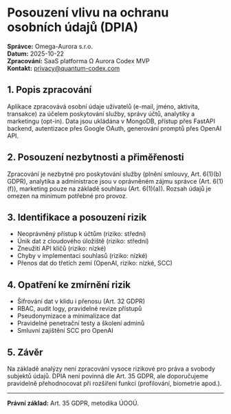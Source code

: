 # Posouzení vlivu na ochranu osobních údajů (DPIA)

**Správce:** Omega-Aurora s.r.o.  
**Datum:** 2025-10-22  
**Zpracování:** SaaS platforma Ω Aurora Codex MVP  
**Kontakt:** privacy@quantum-codex.com

## 1. Popis zpracování
Aplikace zpracovává osobní údaje uživatelů (e-mail, jméno, aktivita, transakce) za účelem poskytování služby, správy účtů, analytiky a marketingu (opt-in). Data jsou ukládána v MongoDB, přístup přes FastAPI backend, autentizace přes Google OAuth, generování promptů přes OpenAI API.

## 2. Posouzení nezbytnosti a přiměřenosti
Zpracování je nezbytné pro poskytování služby (plnění smlouvy, Art. 6(1)(b) GDPR), analytika a administrace jsou v oprávněném zájmu správce (Art. 6(1)(f)), marketing pouze na základě souhlasu (Art. 6(1)(a)). Rozsah údajů je omezen na minimum potřebné pro provoz.

## 3. Identifikace a posouzení rizik
- Neoprávněný přístup k účtům (riziko: střední)
- Únik dat z cloudového úložiště (riziko: střední)
- Zneužití API klíčů (riziko: nízké)
- Chyby v implementaci souhlasů (riziko: nízké)
- Přenos dat do třetích zemí (OpenAI, riziko: nízké, SCC)

## 4. Opatření ke zmírnění rizik
- Šifrování dat v klidu i přenosu (Art. 32 GDPR)
- RBAC, audit logy, pravidelné revize přístupů
- Pseudonymizace a minimalizace dat
- Pravidelné penetrační testy a školení adminů
- Smluvní zajištění SCC pro OpenAI

## 5. Závěr
Na základě analýzy není zpracování vysoce rizikové pro práva a svobody subjektů údajů. DPIA není povinná dle Art. 35 GDPR, ale doporučujeme pravidelně přehodnocovat při rozšíření funkcí (profilování, biometrie apod.).

---

**Právní základ:** Art. 35 GDPR, metodika ÚOOÚ.
